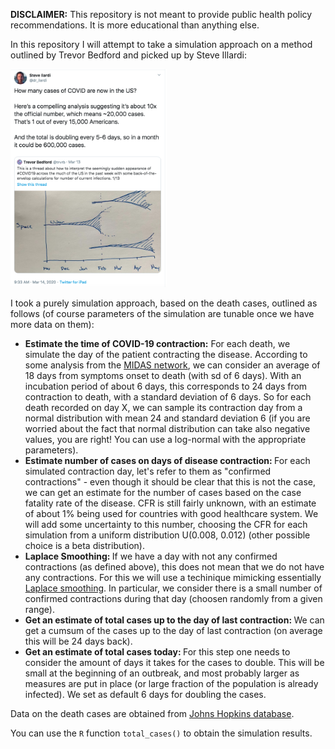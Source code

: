 <B>DISCLAIMER:</B> This repository is not meant to provide public health policy recommendations. It is more educational than anything else. 

In this repository I will attempt to take a simulation approach on a method outlined by Trevor Bedford and picked up by Steve Illardi:

<img src="tweet.png" width = "250">

I took a purely simulation approach, based on the death cases, outlined as follows (of course parameters of the simulation are tunable once we have more data on them):

* <B>Estimate the time of COVID-19 contraction:</B> For each death, we simulate the day of the patient contracting the disease. According to some analysis from the <a href="https://github.com/midas-network/COVID-19">MIDAS network</a>, we can consider an average of 18 days from symptoms onset to death (with sd of 6 days). With an incubation period of about 6 days, this corresponds to 24 days from contraction to death, with a standard deviation of 6 days. So for each death recorded on day X, we can sample its contraction day from a normal distribution with mean 24 and standard deviation 6 (if you are worried about the fact that normal distribution can take also negative values, you are right! You can use a log-normal with the appropriate parameters). 
* <B>Estimate number of cases on days of disease contraction: </B> For each simulated contraction day, let's refer to them as "confirmed contractions" - even though it should be clear that this is not the case, we can get an estimate for the number of cases based on the case fatality rate of the disease. CFR is still fairly unknown, with an estimate of about 1% being used for countries with good healthcare system. We will add some uncertainty to this number, choosing the CFR for each simulation from a uniform distribution U(0.008, 0.012) (other possible choice is a beta distribution). 
* <B>Laplace Smoothing: </B> If we have a day with not any confirmed contractions (as defined above), this does not mean that we do not have any contractions. For this we will use a techinique mimicking essentially <a href="https://en.wikipedia.org/wiki/Additive_smoothing">Laplace smoothing</a>. In particular, we consider there is a small number of confirmed contractions during that day (choosen randomly from a given range). 
* <B>Get an estimate of total cases up to the day of last contraction: </B> We can get a cumsum of the cases up to the day of last contraction (on average this will be 24 days back). 
* <B>Get an estimate of total cases today: </B> For this step one needs to consider the amount of days it takes for the cases to double. This will be small at the beginning of an outbreak, and most probably larger as measures are put in place (or large fraction of the population is already infected). We set as default 6 days for doubling the cases.

Data on the death cases are obtained from <a href="https://github.com/CSSEGISandData/COVID-19">Johns Hopkins database</a>.

You can use the ```R``` function ```total_cases()``` to obtain the simulation results. 

